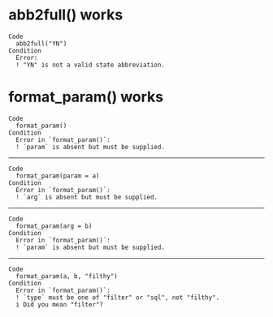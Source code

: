 # abb2full() works

    Code
      abb2full("YN")
    Condition
      Error:
      ! "YN" is not a valid state abbreviation.

# format_param() works

    Code
      format_param()
    Condition
      Error in `format_param()`:
      ! `param` is absent but must be supplied.

---

    Code
      format_param(param = a)
    Condition
      Error in `format_param()`:
      ! `arg` is absent but must be supplied.

---

    Code
      format_param(arg = b)
    Condition
      Error in `format_param()`:
      ! `param` is absent but must be supplied.

---

    Code
      format_param(a, b, "filthy")
    Condition
      Error in `format_param()`:
      ! `type` must be one of "filter" or "sql", not "filthy".
      i Did you mean "filter"?

